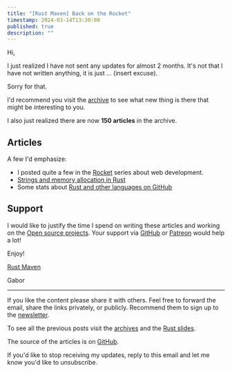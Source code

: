 ```yaml
---
title: "[Rust Maven] Back on the Rocket"
timestamp: 2024-03-14T13:30:00
published: true
description: ""
---
```


Hi,

I just realized I have not sent any updates for almost 2 months. It's not that I have not written anything, it is just ...
(insert excuse).

Sorry for that.

I'd recommend you visit the [archive](https://rust.code-maven.com/archive) to see what new thing is there that might be interesting to you.

I also just realized there are now **150 articles** in the archive.

## Articles

A few I'd emphasize:

* I posted quite a few in the [Rocket](https://rust.code-maven.com/rocket) series about web development.
* [Strings and memory allocation in Rust](https://rust.code-maven.com/strings-and-memory-allocation)
* Some stats about [Rust and other languages on GitHub](https://rust.code-maven.com/rust-vs-other-languages-on-github)


## Support

I would like to justify the time I spend on writing these articles and working on the [Open source projects](https://rust.code-maven.com/projects).
Your support via [GitHub](https://github.com/szabgab/) or [Patreon](https://www.patreon.com/szabgab) would help a lot!


Enjoy!

[Rust Maven](https://rust.code-maven.com/)

  Gabor

   ------------------------------------
If you like the content please share it with others. Feel free to forward the email, share the links privately, or publicly.
Recommend them to sign up to the [newsletter](https://rust.code-maven.com/subscribe).

To see all the previous posts visit the [archives](https://rust.code-maven.com/archive) and the [Rust slides](https://rust.code-maven.com/slides/rust/).

The source of the articles is on [GitHub](https://github.com/szabgab/rust.code-maven.com/).

If you'd like to stop receiving my updates, reply to this email and let me know you'd like to unsubscribe.

